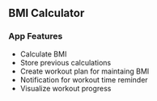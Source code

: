 ## BMI Calculator
### App Features
* Calculate BMI
* Store previous calculations
* Create workout plan for maintaing BMI
* Notification for workout time reminder
* Visualize workout progress


